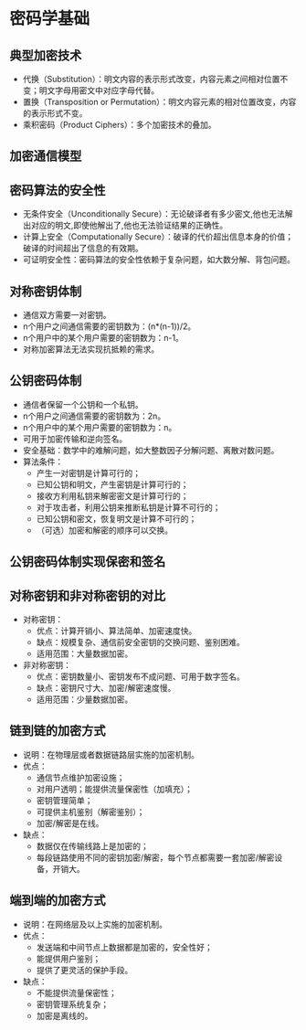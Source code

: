 # 密码学基础

## 典型加密技术
- 代换（Substitution）：明文内容的表示形式改变，内容元素之间相对位置不变；明文字母用密文中对应字母代替。
- 置换（Transposition or Permutation）：明文内容元素的相对位置改变，内容的表示形式不变。
- 乘积密码（Product Ciphers）：多个加密技术的叠加。

## 加密通信模型

## 密码算法的安全性
- 无条件安全（Unconditionally Secure）：无论破译者有多少密文,他也无法解出对应的明文,即使他解出了,他也无法验证结果的正确性。
- 计算上安全（Computationally Secure）：破译的代价超出信息本身的价值；破译的时间超出了信息的有效期。
- 可证明安全性：密码算法的安全性依赖于复杂问题，如大数分解、背包问题。

## 对称密钥体制
- 通信双方需要一对密钥。
- n个用户之间通信需要的密钥数为：(n*(n-1))/2。
- n个用户中的某个用户需要的密钥数为：n-1。
- 对称加密算法无法实现抗抵赖的需求。

## 公钥密码体制
- 通信者保留一个公钥和一个私钥。
- n个用户之间通信需要的密钥数为：2n。
- n个用户中的某个用户需要的密钥数为：n。
- 可用于加密传输和逆向签名。
- 安全基础：数学中的难解问题，如大整数因子分解问题、离散对数问题。
- 算法条件：
	- 产生一对密钥是计算可行的；
	- 已知公钥和明文，产生密钥是计算可行的；
	- 接收方利用私钥来解密密文是计算可行的；
	- 对于攻击者，利用公钥来推断私钥是计算不可行的；
	- 已知公钥和密文，恢复明文是计算不可行的；
	- （可选）加密和解密的顺序可以交换。

## 公钥密码体制实现保密和签名

## 对称密钥和非对称密钥的对比
- 对称密钥：
	- 优点：计算开销小、算法简单、加密速度快。
	- 缺点：规模复杂、通信前安全密钥的交换问题、鉴别困难。
	- 适用范围：大量数据加密。
- 非对称密钥：
	- 优点：密钥数量小、密钥发布不成问题、可用于数字签名。
	- 缺点：密钥尺寸大、加密/解密速度慢。
	- 适用范围：少量数据加密。

## 链到链的加密方式
- 说明：在物理层或者数据链路层实施的加密机制。
- 优点：
	- 通信节点维护加密设施；
	- 对用户透明；能提供流量保密性（加填充）；
	- 密钥管理简单；
	- 可提供主机鉴别（解密鉴别）；
	- 加密/解密是在线。
- 缺点：
	- 数据仅在传输线路上是加密的；
	- 每段链路使用不同的密钥加密/解密，每个节点都需要一套加密/解密设备，开销大。

## 端到端的加密方式
- 说明：在网络层及以上实施的加密机制。
- 优点：
	- 发送端和中间节点上数据都是加密的，安全性好；
	- 能提供用户鉴别；
	- 提供了更灵活的保护手段。
- 缺点：
	- 不能提供流量保密性；
	- 密钥管理系统复杂；
	- 加密是离线的。

